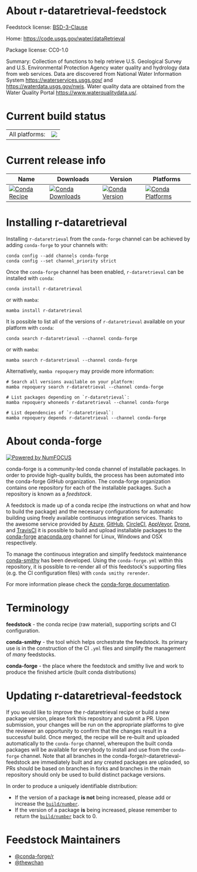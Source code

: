 About r-dataretrieval-feedstock
===============================

Feedstock license: [BSD-3-Clause](https://github.com/conda-forge/r-dataretrieval-feedstock/blob/main/LICENSE.txt)

Home: https://code.usgs.gov/water/dataRetrieval

Package license: CC0-1.0

Summary: Collection of functions to help retrieve U.S. Geological Survey and U.S. Environmental Protection Agency water quality and hydrology data from web services. Data are discovered from National Water Information System <https://waterservices.usgs.gov/> and <https://waterdata.usgs.gov/nwis>. Water quality data are obtained from the Water Quality Portal <https://www.waterqualitydata.us/>.

Current build status
====================


<table><tr><td>All platforms:</td>
    <td>
      <a href="https://dev.azure.com/conda-forge/feedstock-builds/_build/latest?definitionId=20043&branchName=main">
        <img src="https://dev.azure.com/conda-forge/feedstock-builds/_apis/build/status/r-dataretrieval-feedstock?branchName=main">
      </a>
    </td>
  </tr>
</table>

Current release info
====================

| Name | Downloads | Version | Platforms |
| --- | --- | --- | --- |
| [![Conda Recipe](https://img.shields.io/badge/recipe-r--dataretrieval-green.svg)](https://anaconda.org/conda-forge/r-dataretrieval) | [![Conda Downloads](https://img.shields.io/conda/dn/conda-forge/r-dataretrieval.svg)](https://anaconda.org/conda-forge/r-dataretrieval) | [![Conda Version](https://img.shields.io/conda/vn/conda-forge/r-dataretrieval.svg)](https://anaconda.org/conda-forge/r-dataretrieval) | [![Conda Platforms](https://img.shields.io/conda/pn/conda-forge/r-dataretrieval.svg)](https://anaconda.org/conda-forge/r-dataretrieval) |

Installing r-dataretrieval
==========================

Installing `r-dataretrieval` from the `conda-forge` channel can be achieved by adding `conda-forge` to your channels with:

```
conda config --add channels conda-forge
conda config --set channel_priority strict
```

Once the `conda-forge` channel has been enabled, `r-dataretrieval` can be installed with `conda`:

```
conda install r-dataretrieval
```

or with `mamba`:

```
mamba install r-dataretrieval
```

It is possible to list all of the versions of `r-dataretrieval` available on your platform with `conda`:

```
conda search r-dataretrieval --channel conda-forge
```

or with `mamba`:

```
mamba search r-dataretrieval --channel conda-forge
```

Alternatively, `mamba repoquery` may provide more information:

```
# Search all versions available on your platform:
mamba repoquery search r-dataretrieval --channel conda-forge

# List packages depending on `r-dataretrieval`:
mamba repoquery whoneeds r-dataretrieval --channel conda-forge

# List dependencies of `r-dataretrieval`:
mamba repoquery depends r-dataretrieval --channel conda-forge
```


About conda-forge
=================

[![Powered by
NumFOCUS](https://img.shields.io/badge/powered%20by-NumFOCUS-orange.svg?style=flat&colorA=E1523D&colorB=007D8A)](https://numfocus.org)

conda-forge is a community-led conda channel of installable packages.
In order to provide high-quality builds, the process has been automated into the
conda-forge GitHub organization. The conda-forge organization contains one repository
for each of the installable packages. Such a repository is known as a *feedstock*.

A feedstock is made up of a conda recipe (the instructions on what and how to build
the package) and the necessary configurations for automatic building using freely
available continuous integration services. Thanks to the awesome service provided by
[Azure](https://azure.microsoft.com/en-us/services/devops/), [GitHub](https://github.com/),
[CircleCI](https://circleci.com/), [AppVeyor](https://www.appveyor.com/),
[Drone](https://cloud.drone.io/welcome), and [TravisCI](https://travis-ci.com/)
it is possible to build and upload installable packages to the
[conda-forge](https://anaconda.org/conda-forge) [anaconda.org](https://anaconda.org/)
channel for Linux, Windows and OSX respectively.

To manage the continuous integration and simplify feedstock maintenance
[conda-smithy](https://github.com/conda-forge/conda-smithy) has been developed.
Using the ``conda-forge.yml`` within this repository, it is possible to re-render all of
this feedstock's supporting files (e.g. the CI configuration files) with ``conda smithy rerender``.

For more information please check the [conda-forge documentation](https://conda-forge.org/docs/).

Terminology
===========

**feedstock** - the conda recipe (raw material), supporting scripts and CI configuration.

**conda-smithy** - the tool which helps orchestrate the feedstock.
                   Its primary use is in the construction of the CI ``.yml`` files
                   and simplify the management of *many* feedstocks.

**conda-forge** - the place where the feedstock and smithy live and work to
                  produce the finished article (built conda distributions)


Updating r-dataretrieval-feedstock
==================================

If you would like to improve the r-dataretrieval recipe or build a new
package version, please fork this repository and submit a PR. Upon submission,
your changes will be run on the appropriate platforms to give the reviewer an
opportunity to confirm that the changes result in a successful build. Once
merged, the recipe will be re-built and uploaded automatically to the
`conda-forge` channel, whereupon the built conda packages will be available for
everybody to install and use from the `conda-forge` channel.
Note that all branches in the conda-forge/r-dataretrieval-feedstock are
immediately built and any created packages are uploaded, so PRs should be based
on branches in forks and branches in the main repository should only be used to
build distinct package versions.

In order to produce a uniquely identifiable distribution:
 * If the version of a package **is not** being increased, please add or increase
   the [``build/number``](https://docs.conda.io/projects/conda-build/en/latest/resources/define-metadata.html#build-number-and-string).
 * If the version of a package **is** being increased, please remember to return
   the [``build/number``](https://docs.conda.io/projects/conda-build/en/latest/resources/define-metadata.html#build-number-and-string)
   back to 0.

Feedstock Maintainers
=====================

* [@conda-forge/r](https://github.com/orgs/conda-forge/teams/r/)
* [@thewchan](https://github.com/thewchan/)

